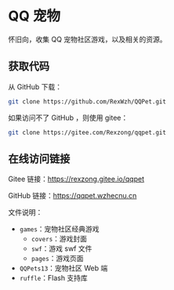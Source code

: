 # QQ 宠物


怀旧向，收集 QQ 宠物社区游戏，以及相关的资源。

## 获取代码

从 GitHub 下载：
```bash
git clone https://github.com/RexWzh/QQPet.git
```

如果访问不了 GitHub ，则使用 gitee：

```bash
git clone https://gitee.com/Rexzong/qqpet.git
```

## 在线访问链接

Gitee 链接：https://rexzong.gitee.io/qqpet

GitHub 链接：https://qqpet.wzhecnu.cn

文件说明：

- `games`：宠物社区经典游戏
  - `covers`：游戏封面
  - `swf`：游戏 swf 文件
  - `pages`：游戏页面
- `QQPets13`：宠物社区 Web 端
- `ruffle`：Flash 支持库
